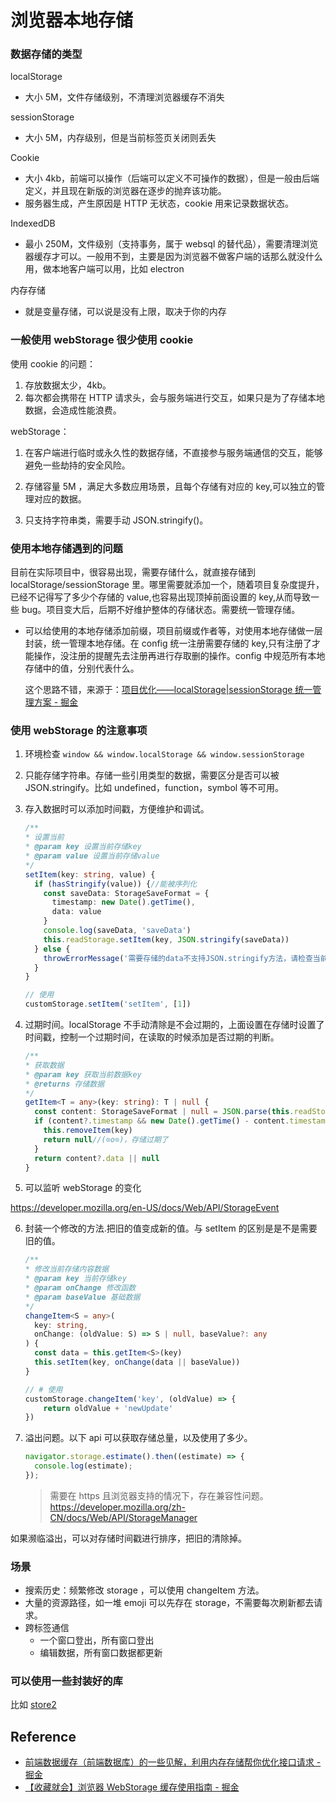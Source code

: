 # 浏览器本地存储

### 数据存储的类型

localStorage

- 大小 5M，文件存储级别，不清理浏览器缓存不消失

sessionStorage

- 大小 5M，内存级别，但是当前标签页关闭则丢失

Cookie

- 大小 4kb，前端可以操作（后端可以定义不可操作的数据），但是一般由后端定义，并且现在新版的浏览器在逐步的抛弃该功能。
- 服务器生成，产生原因是 HTTP 无状态，cookie 用来记录数据状态。

IndexedDB

- 最小 250M，文件级别（支持事务，属于 websql 的替代品），需要清理浏览器缓存才可以。一般用不到，主要是因为浏览器不做客户端的话那么就没什么用，做本地客户端可以用，比如 electron

内存存储

- 就是变量存储，可以说是没有上限，取决于你的内存

### 一般使用 webStorage 很少使用 cookie

使用 cookie 的问题：

1. 存放数据太少，4kb。
2. 每次都会携带在 HTTP 请求头，会与服务端进行交互，如果只是为了存储本地数据，会造成性能浪费。

webStorage：

1. 在客户端进行临时或永久性的数据存储，不直接参与服务端通信的交互，能够避免一些劫持的安全风险。

2. 存储容量 5M ，满足大多数应用场景，且每个存储有对应的 key,可以独立的管理对应的数据。
3. 只支持字符串类，需要手动 JSON.stringify()。

### 使用本地存储遇到的问题

目前在实际项目中，很容易出现，需要存储什么，就直接存储到 localStorage/sessionStorage 里。哪里需要就添加一个，随着项目复杂度提升，已经不记得写了多少个存储的 value,也容易出现顶掉前面设置的 key,从而导致一些 bug。项目变大后，后期不好维护整体的存储状态。需要统一管理存储。

- 可以给使用的本地存储添加前缀，项目前缀或作者等，对使用本地存储做一层封装，统一管理本地存储。在 config 统一注册需要存储的 key,只有注册了才能操作，没注册的提醒先去注册再进行存取删的操作。config 中规范所有本地存储中的值，分别代表什么。

  这个思路不错，来源于：[项目优化——localStorage|sessionStorage 统一管理方案 - 掘金](https://juejin.cn/post/6919376014867070989#heading-0)

### 使用 webStorage 的注意事项

1. 环境检查 `window && window.localStorage && window.sessionStorage`
2. 只能存储字符串。存储一些引用类型的数据，需要区分是否可以被 JSON.stringify。比如 undefined，function，symbol 等不可用。
3. 存入数据时可以添加时间戳，方便维护和调试。

   ```ts
   /**
   * 设置当前
   * @param key 设置当前存储key
   * @param value 设置当前存储value
   */
   setItem(key: string, value) {
     if (hasStringify(value)) {//能被序列化
       const saveData: StorageSaveFormat = {
         timestamp: new Date().getTime(),
         data: value
       }
       console.log(saveData, 'saveData')
       this.readStorage.setItem(key, JSON.stringify(saveData))
     } else {
       throwErrorMessage('需要存储的data不支持JSON.stringify方法，请检查当前数据')
     }
   }

   // 使用
   customStorage.setItem('setItem', [1])

   ```

4. 过期时间。localStorage 不手动清除是不会过期的，上面设置在存储时设置了时间戳，控制一个过期时间，在读取的时候添加是否过期的判断。

   ```ts
   /**
   * 获取数据
   * @param key 获取当前数据key
   * @returns 存储数据
   */
   getItem<T = any>(key: string): T | null {
     const content: StorageSaveFormat | null = JSON.parse(this.readStorage.getItem(key))
     if (content?.timestamp && new Date().getTime() - content.timestamp >= this.config.timeout) {
       this.removeItem(key)
       return null//(⊙o⊙)，存储过期了
     }
     return content?.data || null
   }

   ```

5. 可以监听 webStorage 的变化

https://developer.mozilla.org/en-US/docs/Web/API/StorageEvent

6. 封装一个修改的方法.把旧的值变成新的值。与 setItem 的区别是是不是需要旧的值。

   ```ts
   /**
   * 修改当前存储内容数据
   * @param key 当前存储key
   * @param onChange 修改函数
   * @param baseValue 基础数据
   */
   changeItem<S = any>(
     key: string,
     onChange: (oldValue: S) => S | null, baseValue?: any
   ) {
     const data = this.getItem<S>(key)
     this.setItem(key, onChange(data || baseValue))
   }

   // # 使用
   customStorage.changeItem('key', (oldValue) => {
       return oldValue + 'newUpdate'
   })

   ```

7. 溢出问题。以下 api 可以获取存储总量，以及使用了多少。

   ```js
   navigator.storage.estimate().then((estimate) => {
     console.log(estimate);
   });
   ```

   > 需要在 https 且浏览器支持的情况下，存在兼容性问题。 https://developer.mozilla.org/zh-CN/docs/Web/API/StorageManager

如果濒临溢出，可以对存储时间戳进行排序，把旧的清除掉。

### 场景

- 搜索历史：频繁修改 storage ，可以使用 changeItem 方法。
- 大量的资源路径，如一堆 emoji 可以先存在 storage，不需要每次刷新都去请求。
- 跨标签通信
  - 一个窗口登出，所有窗口登出
  - 编辑数据，所有窗口数据都更新

### 可以使用一些封装好的库

比如 [store2](https://www.npmjs.com/package/store2)

## Reference

- [前端数据缓存（前端数据库）的一些见解，利用内存存储帮你优化接口请求 - 掘金](https://juejin.cn/post/6955672622587707428/)
- [【收藏就会】浏览器 WebStorage 缓存使用指南 - 掘金](https://juejin.cn/post/6984908770149138446#heading-13)
